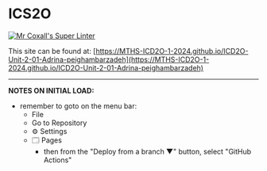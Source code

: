 # ICS2O

[![Mr Coxall's Super Linter](https://github.com/MTHS-ICD2O-1-2024/ICD2O-Unit-2-01-Adrina-peighambarzadeh/workflows/Mr%20Coxall's%20Super%20Linter/badge.svg)](https://github.com/MTHS-ICD2O-1-2024/ICD2O-Unit-2-01-Adrina-peighambarzadeh/actions)

This site can be found at: [https://MTHS-ICD2O-1-2024.github.io/ICD2O-Unit-2-01-Adrina-peighambarzadeh](https://MTHS-ICD2O-1-2024.github.io/ICD2O-Unit-2-01-Adrina-peighambarzadeh)

---

**NOTES ON INITIAL LOAD:**
- remember to goto on the menu bar:
  - File
  - Go to Repository
  - ⚙ Settings
  - 🗔 Pages
    - then from the "Deploy from a branch ▼" button, select "GitHub Actions"
